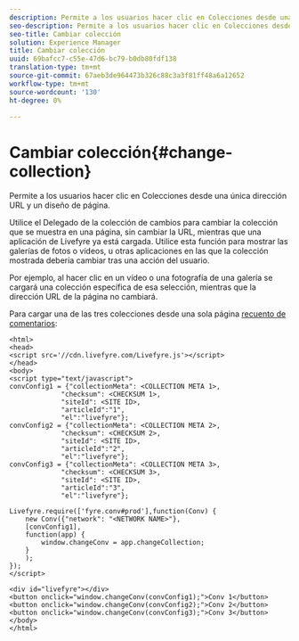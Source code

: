```yaml
---
description: Permite a los usuarios hacer clic en Colecciones desde una única dirección URL y un diseño de página.
seo-description: Permite a los usuarios hacer clic en Colecciones desde una única dirección URL y un diseño de página.
seo-title: Cambiar colección
solution: Experience Manager
title: Cambiar colección
uuid: 69bafcc7-c55e-47d6-bc79-b0db80fdf138
translation-type: tm+mt
source-git-commit: 67aeb3de964473b326c88c3a3f81ff48a6a12652
workflow-type: tm+mt
source-wordcount: '130'
ht-degree: 0%

---
```



# Cambiar colección{#change-collection}

Permite a los usuarios hacer clic en Colecciones desde una única dirección URL y un diseño de página.

Utilice el Delegado de la colección de cambios para cambiar la colección que se muestra en una página, sin cambiar la URL, mientras que una aplicación de Livefyre ya está cargada. Utilice esta función para mostrar las galerías de fotos o vídeos, u otras aplicaciones en las que la colección mostrada debería cambiar tras una acción del usuario.

Por ejemplo, al hacer clic en un vídeo o una fotografía de una galería se cargará una colección específica de esa selección, mientras que la dirección URL de la página no cambiará.

Para cargar una de las tres colecciones desde una sola página [recuento de comentarios](/help/implementation/c-advanced-topics/t-display-comment-count.md):

```
<html> 
<head> 
<script src='//cdn.livefyre.com/Livefyre.js'></script> 
</head> 
<body> 
<script type="text/javascript"> 
convConfig1 = {"collectionMeta": <COLLECTION META 1>, 
             "checksum": <CHECKSUM 1>, 
             "siteId": <SITE ID>, 
             "articleId":"1", 
             "el":"livefyre"}; 
convConfig2 = {"collectionMeta": <COLLECTION META 2>, 
             "checksum": <CHECKSUM 2>, 
             "siteId": <SITE ID>, 
             "articleId":"2", 
             "el":"livefyre"}; 
convConfig3 = {"collectionMeta": <COLLECTION META 3>, 
             "checksum": <CHECKSUM 3>, 
             "siteId": <SITE ID>, 
             "articleId":"3", 
             "el":"livefyre"}; 
  
Livefyre.require(['fyre.conv#prod'],function(Conv) { 
    new Conv({"network": "<NETWORK NAME>"}, 
    [convConfig1], 
    function(app) {  
        window.changeConv = app.changeCollection; 
    } 
    ); 
}); 
</script> 
  
<div id="livefyre"></div> 
<button onclick="window.changeConv(convConfig1);">Conv 1</button> 
<button onclick="window.changeConv(convConfig2);">Conv 2</button> 
<button onclick="window.changeConv(convConfig3);">Conv 3</button> 
</body> 
</html>
```

